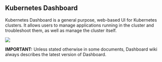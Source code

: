 ## Kubernetes Dashboard

Kubernetes Dashboard is a general purpose, web-based UI for Kubernetes clusters. It allows users to manage applications running in the cluster and troubleshoot them, as well as manage the cluster itself. 

![](https://github.com/kubernetes/dashboard/raw/master/docs/dashboard-ui.png)

**IMPORTANT:** Unless stated otherwise in some documents, Dashboard wiki always describes the latest version of Dashboard.